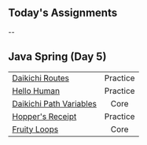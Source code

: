 ## Today's Assignments
--
## Java Spring (Day 5)

|                                           |     |
|-------------------------------------------------|:--------:|
| [Daikichi Routes]()                             | Practice |
| [Hello Human]()                                 | Practice |
| [Daikichi Path Variables]()                     | Core     |
| [Hopper's Receipt]()                            | Practice |
| [Fruity Loops]()                                | Core     |


